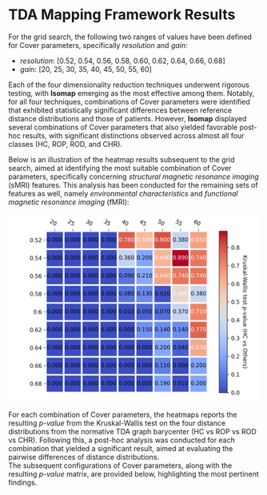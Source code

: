 # TDA Mapping Framework Results
For the grid search, the following two ranges of values have been defined for Cover parameters, specifically _resolution_ and _gain_:
- _resolution_: [0.52, 0.54, 0.56, 0.58, 0.60, 0.62, 0.64, 0.66, 0.68]
- _gain_: [20, 25, 30, 35, 40, 45, 50, 55, 60]

Each of the four dimensionality reduction techniques underwent rigorous testing, with **Isomap** emerging as the most effective among them. Notably, for all four techniques, combinations of Cover parameters were identified that exhibited statistically significant differences between reference distance distributions and those of patients. However, **Isomap** displayed several combinations of Cover parameters that also yielded favorable post-hoc results, with significant distinctions observed across almost all four classes (HC, ROP, ROD, and CHR).

Below is an illustration of the heatmap results subsequent to the grid search, aimed at identifying the most suitable combination of Cover parameters, specifically concerning _structural magnetic resonance imaging_ (sMRI) features. This analysis has been conducted for the remaining sets of features as well, namely _environmental characteristics_ and _functional magnetic resonance imaging_ (fMRI):

<img src='/Images/isomap_smri.png' width='550'>

For each combination of Cover parameters, the heatmaps reports the resulting _p-value_ from the Kruskal-Wallis test on the four distance distributions from the normative TDA graph barycenter (HC vs ROP vs ROD vs CHR). Following this, a post-hoc analysis was conducted for each combination that yielded a significant result, aimed at evaluating the pairwise differences of distance distributions.  
The subsequent configurations of Cover parameters, along with the resulting _p-value_ matrix, are provided below, highlighting the most pertinent findings.


